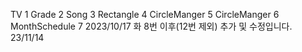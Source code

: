 TV 1
Grade 2
Song 3
Rectangle 4
CircleManger 5
CircleManger 6
MonthSchedule 7
2023/10/17 화
8번 이후(12번 제외)
추가 및 수정입니다. 23/11/14
